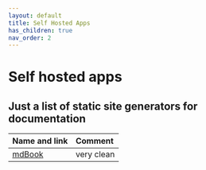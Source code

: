 ```yaml
---
layout: default
title: Self Hosted Apps 
has_children: true
nav_order: 2
---
```


# Self hosted apps

## Just a list of static site generators for documentation

|  Name and link      | Comment                  |
|:-------------|:------------------|
| [mdBook](https://rust-lang.github.io/mdBook/) | very clean  |
